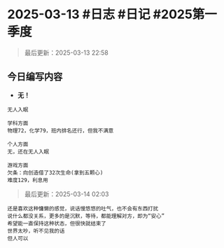 # 2025-03-13 #日志 #日记 #2025第一季度

>最后更新：2025-03-13 22:58

## 今日编写内容

- **无！**

```text
无人入眠

学科方面
物理72，化学79，班内排名还行，但我不满意

个人方面 
无，还在无人入眠

游戏方面
欠条：向创造借了32次生命(拿到五颗心)
难度129，利息用
```

>最后更新：2025-03-14 02:03

```text
还是喜欢这种慵懒的感觉，说话慢悠悠的吐气，也不会有东西打扰
说什么都没关系，更多的是沉默，等待，都能理解对方，即为“安心”
希望能一直保持这种状态，但很快就结束了
世界太吵，听不见我的话
但人可以
```
